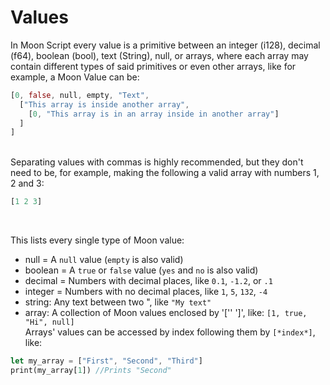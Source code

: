 # Values
In Moon Script every value is a primitive between an integer (i128),
decimal (f64), boolean (bool), text (String), null, or arrays, where each
array may contain different types of said primitives or even other arrays,
like for example, a Moon Value can be:

```rust
[0, false, null, empty, "Text",
  ["This array is inside another array",
    [0, "This array is in an array inside in another array"]
  ]
]
```
<br>
Separating values with commas is highly recommended, but they don't need
to be, for example, making the following a valid array with numbers 1, 2
and 3:

```rust
[1 2 3]
```
<br>

This lists every single type of Moon value:
- null = A ``null`` value (``empty`` is also valid)
- boolean = A ``true`` or ``false`` value (``yes`` and ``no`` is also valid)
- decimal = Numbers with decimal places, like ``0.1``, ``-1.2``, or ``.1``
- integer = Numbers with no decimal places, like ``1``, ``5``, ``132``, ``-4``
- string: Any text between two ", like ``"My text"``
- array: A collection of Moon values enclosed by '['' ']', like:
``[1, true, "Hi", null]`` <br>
Arrays' values can be accessed by index following them by ``[*index*]``, like:<br>
````rust
let my_array = ["First", "Second", "Third"]
print(my_array[1]) //Prints "Second"
````


